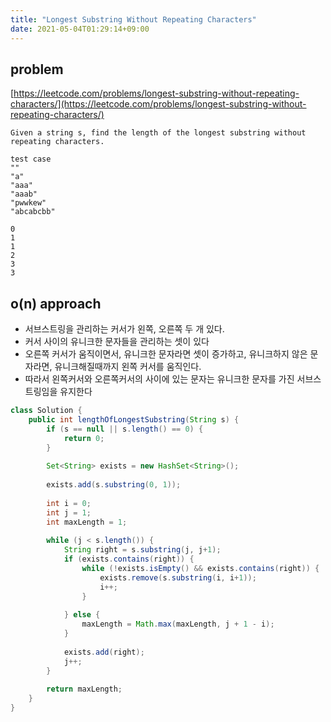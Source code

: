 ```yaml
---
title: "Longest Substring Without Repeating Characters"
date: 2021-05-04T01:29:14+09:00
---
```


## problem
[https://leetcode.com/problems/longest-substring-without-repeating-characters/](https://leetcode.com/problems/longest-substring-without-repeating-characters/)
```
Given a string s, find the length of the longest substring without repeating characters.

test case
""
"a"
"aaa"
"aaab"
"pwwkew"
"abcabcbb"

0
1
1
2
3
3
```

## o(n) approach
- 서브스트링을 관리하는 커서가 왼쪽, 오른쪽 두 개 있다.
- 커서 사이의 유니크한 문자들을 관리하는 셋이 있다
- 오른쪽 커서가 움직이면서, 유니크한 문자라면 셋이 증가하고, 유니크하지 않은 문자라면, 유니크해질때까지 왼쪽 커서를 움직인다.
- 따라서 왼쪽커서와 오른쪽커서의 사이에 있는 문자는 유니크한 문자를 가진 서브스트링임을 유지한다

```java
class Solution {
    public int lengthOfLongestSubstring(String s) {
        if (s == null || s.length() == 0) {
            return 0;
        }
        
        Set<String> exists = new HashSet<String>();
        
        exists.add(s.substring(0, 1));
        
        int i = 0;
        int j = 1;
        int maxLength = 1;
        
        while (j < s.length()) {
            String right = s.substring(j, j+1);
            if (exists.contains(right)) {
                while (!exists.isEmpty() && exists.contains(right)) {
                    exists.remove(s.substring(i, i+1));
                    i++;
                }
                
            } else {
                maxLength = Math.max(maxLength, j + 1 - i);
            }
            
            exists.add(right);
            j++;
        }
        
        return maxLength;
    }
}
```